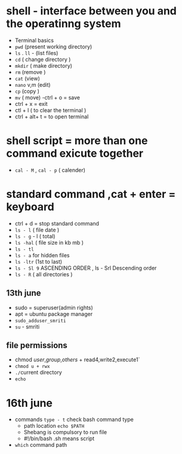# shell - interface between you and the operatinng system
- Terminal basics
- `pwd` (present working directory)
- `ls` . `ll` - (list files)
- `cd` ( change directory )
- `mkdir` ( make directory)
- `rm` (remove )
- `cat` (view)
- `nano` v,m (edit)
- `cp` (copy )
- `mv` ( move)
-ctrl + o = save 
- ctrl + x = exit 
- ctl + l ( to clear the terminal )
- ctrl + alt+ t = to open terminal
# shell script = more than one command exicute together 
- `cal - M` , `cal - p` ( calender)
# standard command ,cat + enter = keyboard 
- ctrl + d = stop standard command 
- `ls - l` ( file date )
- `ls - g` - l ( total)
- `ls -hal` ( file size in kb mb )
- `ls - tl`
- `ls - a` for hidden files 
- `ls -ltr` (1st to last)
- `ls - Sl 9` ASCENDING ORDER , ls - Srl Descending order 
- `ls - R` ( all directories )                                                                
## 13th june
- sudo = superuser(admin rights)
- apt = ubuntu package manager 
- `sudo_adduser_smriti`
- `su` - smriti
## file permissions
- chmod *user*,*group*,*others* + read4,write2,execute1`
- `chmod u + rwx`
- `./`current directory
- `echo`
# 16th june
- commands
  `type - t` check bash command type
  - path location `echo $PATH`
  - Shebang is compulsory to run file
   - #!/bin/bash
    .sh means script
 -  `which` command path

